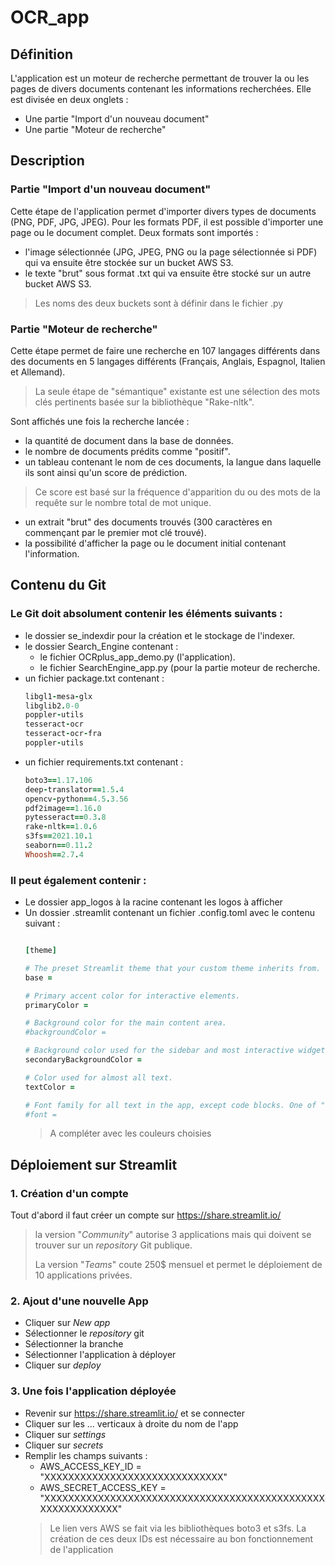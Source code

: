 # OCR_app

## Définition
L'application est un moteur de recherche permettant de trouver la ou les pages de divers documents contenant les informations recherchées. Elle est divisée en deux onglets :
 - Une partie "Import d'un nouveau document" 
 - Une partie "Moteur de recherche"
 
## Description

### Partie "Import d'un nouveau document" 
Cette étape de l'application permet d'importer divers types de documents (PNG, PDF, JPG, JPEG). Pour les formats PDF, il est possible d'importer une page ou le document complet. 
Deux formats sont importés :
- l'image sélectionnée (JPG, JPEG, PNG ou la page sélectionnée si PDF) qui va ensuite être stockée sur un bucket AWS S3.
- le texte "brut" sous format .txt qui va ensuite être stocké sur un autre bucket AWS S3. 
> Les noms des deux buckets sont à définir dans le fichier .py

### Partie "Moteur de recherche"
Cette étape permet de faire une recherche en 107 langages différents dans des documents en 5 langages différents (Français, Anglais, Espagnol, Italien et Allemand). 
> La seule étape de "sémantique" existante est une sélection des mots clés pertinents basée sur la bibliothèque "Rake-nltk".
 
Sont affichés une fois la recherche lancée :
- la quantité de document dans la base de données.
- le nombre de documents prédits comme "positif".
- un tableau contenant le nom de ces documents, la langue dans laquelle ils sont ainsi qu'un score de prédiction. 
> Ce score est basé sur la fréquence d'apparition du ou des mots de la requête sur le nombre total de mot unique.
- un extrait "brut" des documents trouvés (300 caractères en commençant par le premier mot clé trouvé).
- la possibilité d'afficher la page ou le document initial contenant l'information.

## Contenu du Git

### Le Git doit absolument contenir les éléments suivants :
- le dossier se_indexdir pour la création et le stockage de l'indexer.
- le dossier Search_Engine contenant :
  - le fichier OCRplus_app_demo.py (l'application).
  - le fichier SearchEngine_app.py (pour la partie moteur de recherche.
- un fichier package.txt contenant : 
  ```ruby
  libgl1-mesa-glx
  libglib2.0-0
  poppler-utils
  tesseract-ocr
  tesseract-ocr-fra
  poppler-utils
  ```
- un fichier requirements.txt contenant :
  ```ruby
  boto3==1.17.106
  deep-translator==1.5.4
  opencv-python==4.5.3.56
  pdf2image==1.16.0
  pytesseract==0.3.8
  rake-nltk==1.0.6
  s3fs==2021.10.1
  seaborn==0.11.2
  Whoosh==2.7.4
  ```
  
### Il peut également contenir :
 - Le dossier app_logos à la racine contenant les logos à afficher 
 - Un dossier .streamlit contenant un fichier .config.toml avec le contenu suivant :  
    ```ruby

    [theme]

    # The preset Streamlit theme that your custom theme inherits from. One of "light" or "dark".
    base =

    # Primary accent color for interactive elements.
    primaryColor =

    # Background color for the main content area.
    #backgroundColor =

    # Background color used for the sidebar and most interactive widgets.
    secondaryBackgroundColor =

    # Color used for almost all text.
    textColor =

    # Font family for all text in the app, except code blocks. One of "sans serif", "serif", or "monospace".
    #font =
    ```
    > A compléter avec les couleurs choisies 

## Déploiement sur Streamlit

### 1. Création d'un compte
Tout d'abord il faut créer un compte sur <https://share.streamlit.io/>
  > la version "*Community*" autorise 3 applications mais qui doivent se trouver sur un *repository* Git publique.
  >
  > La version "*Teams*" coute 250$ mensuel et permet le déploiement de 10 applications privées. 


### 2. Ajout d'une nouvelle App
- Cliquer sur *New app*
- Sélectionner le *repository* git 
- Sélectionner la branche
- Sélectionner l'application à déployer 
- Cliquer sur *deploy*

### 3. Une fois l'application déployée
- Revenir sur <https://share.streamlit.io/> et se connecter
- Cliquer sur les ... verticaux à droite du nom de l'app 
- Cliquer sur *settings*
- Cliquer sur *secrets*
- Remplir les champs suivants :
    - AWS_ACCESS_KEY_ID = "XXXXXXXXXXXXXXXXXXXXXXXXXXXXXX"
    - AWS_SECRET_ACCESS_KEY = "XXXXXXXXXXXXXXXXXXXXXXXXXXXXXXXXXXXXXXXXXXXXXXXXXXXXXXXXXXXX"
    > Le lien vers AWS se fait via les bibliothèques boto3 et s3fs. La création de ces deux IDs est nécessaire au bon fonctionnement de l'application
